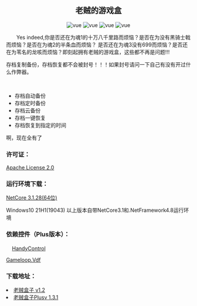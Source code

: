 <h2 style="text-align: center">老贼的游戏盒</h2>
<p align="center">
    <img src="https://img.shields.io/badge/Elden Ring-老头环-gold" alt="vue">
    <img src="https://img.shields.io/badge/Dark Soul-黑暗之魂-black" alt="vue">
    <img src="https://img.shields.io/badge/Sekiro Shadows Die Twice-只狼影逝二度-orange" alt="vue">
    <img src="https://img.shields.io/badge/The%20Lords%20of%20the%20Fallen-%E5%A0%95%E8%90%BD%E4%B9%8B%E4%B8%BB-darkblue" alt="vue">
</p>
<p style="text-indent: 2em">Yes indeed,你是否还在为魂1的十万八千里路而烦恼？是否在为没有黑骑士戟而烦恼？是否在为魂2的半条血而烦恼？
是否还在为魂3没有699而烦恼？是否还在为苇名的龙咳而烦恼？即刻起拥有老贼的游戏盒，这些都不再是问题!!!
</p>
<p>
 存档复制备份，存档恢复都不会被封号！！！如果封号请问一下自己有没有开过什么作弊器。
</p>
<br>
<ul>
<li>存档自动备份</li>
<li>存档定时备份</li>
<li>存档云备份</li>
<li>存档一键恢复</li>
<li>存档恢复到指定的时间</li>
</ul>
<p>啊，现在全有了</p>
<h3>许可证：</h3>
<a href="https://github.com/zhangmuyu1995/EldenRingAutoArchive/blob/master/LICENSE">Apache License 2.0</a>
<h3>运行环境下载：</h3>
<a href="https://dotnet.microsoft.com/zh-cn/download/dotnet/thank-you/runtime-desktop-3.1.28-windows-x64-installer" target="_blank">NetCore 3.1.28(64位)</a>
<p>Windows10 21H1(19043) 以上版本自带NetCore3.1和.NetFramework4.8运行环境</p>
<h3>依赖控件（Plus版本）：</h3>
<a href="https://github.com/HandyOrg/HandyControl" target="_blank">
<img src="https://avatars.githubusercontent.com/u/46532717?s=48&v=4" style="width: 16px;height: 16px">HandyControl
</a>
<p>
<a href="https://github.com/shravan2x/Gameloop.Vdf" target="_blank">
Gameloop.Vdf
</a>
<h3>下载地址：</h3>
<li>
    <a href="https://github.com/BugLordI/EldenRingAutoArchive/releases/download/%E8%80%81%E8%B4%BC%E7%9B%92%E5%AD%90/Setup.msi">
        老贼盒子 v1.2
    </a>   
</li>
<li>
    <a href="https://github.com/BugLordI/EldenRingAutoArchive/releases/download/%E8%80%81%E8%B4%BC%E7%9B%92%E5%AD%90PlusV1.3.1/AutoArchivePlusSetupV1.3.1.msi">
        老贼盒子Plusv 1.3.1
    </a>   
</li>
</ul>
